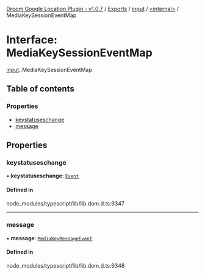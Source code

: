 [Droom Google Location Plugin - v1.0.7](../README.md) / [Exports](../modules.md) / [input](../modules/input.md) / [<internal\>](../modules/input._internal_.md) / MediaKeySessionEventMap

# Interface: MediaKeySessionEventMap

[input](../modules/input.md).[<internal>](../modules/input._internal_.md).MediaKeySessionEventMap

## Table of contents

### Properties

- [keystatuseschange](input._internal_.MediaKeySessionEventMap.md#keystatuseschange)
- [message](input._internal_.MediaKeySessionEventMap.md#message)

## Properties

### keystatuseschange

• **keystatuseschange**: [`Event`](../modules/input._internal_.md#event)

#### Defined in

node_modules/typescript/lib/lib.dom.d.ts:9347

___

### message

• **message**: [`MediaKeyMessageEvent`](../modules/input._internal_.md#mediakeymessageevent)

#### Defined in

node_modules/typescript/lib/lib.dom.d.ts:9348
